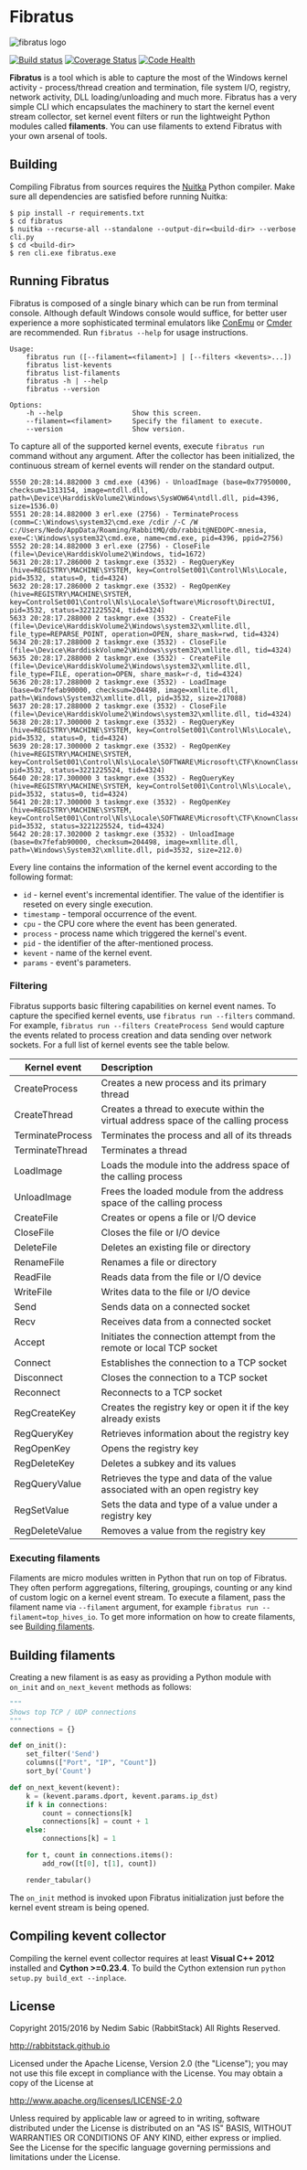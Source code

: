 Fibratus
========

![fibratus logo]( https://github.com/rabbitstack/fibratus/blob/master/fibratus.png "fibratus logo" )

[![Build status](https://ci.appveyor.com/api/projects/status/dlvxhc0j026ikcyv?svg=true)](https://ci.appveyor.com/project/rabbitstack/fibratus)
[![Coverage Status](https://coveralls.io/repos/github/rabbitstack/fibratus/badge.svg?branch=HEAD)](https://coveralls.io/github/rabbitstack/fibratus?branch=HEAD)
[![Code Health](https://landscape.io/github/rabbitstack/fibratus/master/landscape.svg?style=flat)](https://landscape.io/github/rabbitstack/fibratus/master)

**Fibratus** is a tool which is able to capture the most of the Windows kernel activity - process/thread creation and termination, 
file system I/O, registry, network activity, DLL loading/unloading and much more. 
Fibratus has a very simple CLI which encapsulates the machinery to start the kernel event stream collector, 
set kernel event filters or run the lightweight Python modules called **filaments**. You can use filaments to extend Fibratus with your own arsenal of tools.

## Building

Compiling Fibratus from sources requires the [Nuitka](http://nuitka.net/pages/overview.html) Python compiler. Make sure all  dependencies are satisfied before running Nuitka:

```
$ pip install -r requirements.txt
$ cd fibratus
$ nuitka --recurse-all --standalone --output-dir=<build-dir> --verbose cli.py
$ cd <build-dir>
$ ren cli.exe fibratus.exe
```

## Running Fibratus

Fibratus is composed of a single binary which can be run from terminal console. Although default Windows console would suffice, for better user experience a more sophisticated terminal emulators like [ConEmu](https://conemu.github.io) or [Cmder](http://cmder.net) are recommended. Run `fibratus --help` for usage instructions.

```
Usage:
    fibratus run ([--filament=<filament>] | [--filters <kevents>...])
    fibratus list-kevents
    fibratus list-filaments
    fibratus -h | --help
    fibratus --version

Options:
    -h --help                 Show this screen.
    --filament=<filament>     Specify the filament to execute.
    --version                 Show version.
```
To capture all of the supported kernel events, execute `fibratus run` command without any argument. After the collector has been initialized, the continuous stream of kernel events will render on the standard output.

```
5550 20:28:14.882000 3 cmd.exe (4396) - UnloadImage (base=0x77950000, checksum=1313154, image=ntdll.dll, path=\Device\HarddiskVolume2\Windows\SysWOW64\ntdll.dll, pid=4396, size=1536.0)
5551 20:28:14.882000 3 erl.exe (2756) - TerminateProcess (comm=C:\Windows\system32\cmd.exe /cdir /-C /W c:/Users/Nedo/AppData/Roaming/RabbitMQ/db/rabbit@NEDOPC-mnesia, exe=C:\Windows\system32\cmd.exe, name=cmd.exe, pid=4396, ppid=2756)
5552 20:28:14.882000 3 erl.exe (2756) - CloseFile (file=\Device\HarddiskVolume2\Windows, tid=1672)
5631 20:28:17.286000 2 taskmgr.exe (3532) - RegQueryKey (hive=REGISTRY\MACHINE\SYSTEM, key=ControlSet001\Control\Nls\Locale, pid=3532, status=0, tid=4324)
5632 20:28:17.286000 2 taskmgr.exe (3532) - RegOpenKey (hive=REGISTRY\MACHINE\SYSTEM, key=ControlSet001\Control\Nls\Locale\Software\Microsoft\DirectUI, pid=3532, status=3221225524, tid=4324)
5633 20:28:17.288000 2 taskmgr.exe (3532) - CreateFile (file=\Device\HarddiskVolume2\Windows\system32\xmllite.dll, file_type=REPARSE_POINT, operation=OPEN, share_mask=rwd, tid=4324)
5634 20:28:17.288000 2 taskmgr.exe (3532) - CloseFile (file=\Device\HarddiskVolume2\Windows\system32\xmllite.dll, tid=4324)
5635 20:28:17.288000 2 taskmgr.exe (3532) - CreateFile (file=\Device\HarddiskVolume2\Windows\system32\xmllite.dll, file_type=FILE, operation=OPEN, share_mask=r-d, tid=4324)
5636 20:28:17.288000 2 taskmgr.exe (3532) - LoadImage (base=0x7fefab90000, checksum=204498, image=xmllite.dll, path=\Windows\System32\xmllite.dll, pid=3532, size=217088)
5637 20:28:17.288000 2 taskmgr.exe (3532) - CloseFile (file=\Device\HarddiskVolume2\Windows\system32\xmllite.dll, tid=4324)
5638 20:28:17.300000 2 taskmgr.exe (3532) - RegQueryKey (hive=REGISTRY\MACHINE\SYSTEM, key=ControlSet001\Control\Nls\Locale\, pid=3532, status=0, tid=4324)
5639 20:28:17.300000 2 taskmgr.exe (3532) - RegOpenKey (hive=REGISTRY\MACHINE\SYSTEM, key=ControlSet001\Control\Nls\Locale\SOFTWARE\Microsoft\CTF\KnownClasses, pid=3532, status=3221225524, tid=4324)
5640 20:28:17.300000 3 taskmgr.exe (3532) - RegQueryKey (hive=REGISTRY\MACHINE\SYSTEM, key=ControlSet001\Control\Nls\Locale\, pid=3532, status=0, tid=4324)
5641 20:28:17.300000 3 taskmgr.exe (3532) - RegOpenKey (hive=REGISTRY\MACHINE\SYSTEM, key=ControlSet001\Control\Nls\Locale\SOFTWARE\Microsoft\CTF\KnownClasses, pid=3532, status=3221225524, tid=4324)
5642 20:28:17.302000 2 taskmgr.exe (3532) - UnloadImage (base=0x7fefab90000, checksum=204498, image=xmllite.dll, path=\Windows\System32\xmllite.dll, pid=3532, size=212.0)
````

Every line contains the information of the kernel event according to the following format:

* `id` - kernel event's incremental identifier. The value of the identifier is reseted on every single execution.
* `timestamp` - temporal occurrence of the event.
* `cpu` - the CPU core where the event has been generated.
* `process` - process name which triggered the kernel's event.
* `pid` - the identifier of the after-mentioned process.
* `kevent` - name of the kernel event.
* `params` - event's parameters.

### Filtering

Fibratus supports basic filtering capabilities on kernel event names. To capture the specified kernel events, use `fibratus run --filters` command. For example, `fibratus run --filters CreateProcess Send` would capture the events related to process creation and data sending over network sockets. For a full list of kernel events see the table below.

| Kernel event        | Description                     | 
| ------------------- |:------------------------------- | 
| CreateProcess       | Creates a new process and its primary thread  |
| CreateThread        | Creates a thread to execute within the virtual address space of the calling process |
| TerminateProcess    | Terminates the process and all of its threads   |
| TerminateThread     | Terminates a thread  |
| LoadImage           | Loads the module into the address space of the calling process |
| UnloadImage         | Frees the loaded module from the address space of the calling process |
| CreateFile          | Creates or opens a file or I/O device |
| CloseFile           | Closes the file or I/O device |
| DeleteFile          | Deletes an existing file or directory |
| RenameFile          | Renames a file or directory |
| ReadFile            | Reads data from the file or I/O device   |
| WriteFile           | Writes data to the file or I/O device  |
| Send                | Sends data on a connected socket |
| Recv                | Receives data from a connected socket  |
| Accept              | Initiates the connection attempt from the remote or local TCP socket |
| Connect             | Establishes the connection to a TCP socket  |
| Disconnect          | Closes the connection to a TCP socket |
| Reconnect           | Reconnects to a TCP socket |
| RegCreateKey        | Creates the registry key or open it if the key already exists  |
| RegQueryKey         | Retrieves information about the registry key ||
| RegOpenKey          | Opens the registry key |
| RegDeleteKey        | Deletes a subkey and its values |
| RegQueryValue       | Retrieves the type and data of the value associated with an open registry key |
| RegSetValue         | Sets the data and type of a value under a registry key |
| RegDeleteValue      | Removes a value from the registry key |

### Executing filaments

Filaments are micro modules written in Python that run on top of Fibratus. They often perform aggregations, filtering, groupings, counting or any kind of custom logic on a kernel event stream. To execute a filament, pass the filament name via `--filament` argument, for example `fibratus run --filament=top_hives_io`. To get more information on how to create filaments, see [Building filaments](#building-filaments). 

## Building filaments

Creating a new filament is as easy as providing a Python module with `on_init` and `on_next_kevent` methods as follows:

```python
"""
Shows top TCP / UDP connections
"""
connections = {}

def on_init():
    set_filter('Send')
    columns(["Port", "IP", "Count"])
    sort_by('Count')

def on_next_kevent(kevent):
    k = (kevent.params.dport, kevent.params.ip_dst)
    if k in connections:
        count = connections[k]
        connections[k] = count + 1
    else:
        connections[k] = 1

    for t, count in connections.items():
        add_row([t[0], t[1], count])

    render_tabular()
```
The `on_init` method is invoked upon Fibratus initialization just before the kernel event stream is being opened. 

## Compiling kevent collector

Compiling the kernel event collector requires at least **Visual C++ 2012** installed and **Cython >=0.23.4**. To build the Cython extension run `python setup.py build_ext --inplace`.

## License

Copyright 2015/2016 by Nedim Sabic (RabbitStack) 
All Rights Reserved. 

http://rabbitstack.github.io

Licensed under the Apache License, Version 2.0 (the "License"); you may not use this file except in compliance with the License. You may obtain a copy of the License at

http://www.apache.org/licenses/LICENSE-2.0

Unless required by applicable law or agreed to in writing, software distributed under the License is distributed on an "AS IS" BASIS, WITHOUT WARRANTIES OR CONDITIONS OF ANY KIND, either express or implied. See the License for the specific language governing permissions and limitations under the License.
